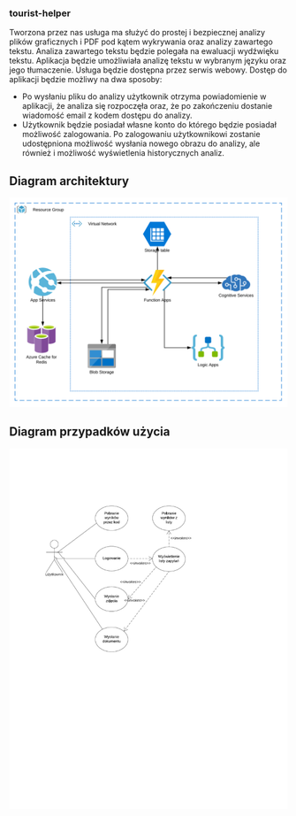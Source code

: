 ### tourist-helper
Tworzona przez nas usługa ma służyć do prostej i bezpiecznej analizy plików graficznych i PDF pod kątem wykrywania oraz analizy zawartego tekstu. Analiza zawartego tekstu będzie polegała na ewaluacji wydźwięku tekstu. Aplikacja będzie umożliwiała analizę tekstu w wybranym języku oraz jego tłumaczenie. Usługa będzie dostępna przez serwis webowy. Dostęp do aplikacji będzie możliwy na dwa sposoby:

- Po wysłaniu pliku do analizy użytkownik otrzyma powiadomienie w aplikacji, że analiza się rozpoczęła oraz, że po zakończeniu dostanie wiadomość email z kodem dostępu do analizy.
- Użytkownik będzie posiadał własne konto do którego będzie posiadał możliwość zalogowania. Po zalogowaniu użytkownikowi zostanie udostępniona możliwość wysłania nowego obrazu do analizy, ale również i możliwość wyświetlenia historycznych analiz.

## Diagram architektury
![picture](https://github.com/matsmolinski/tourist-helper/blob/main/architecture_diagram.svg)

## Diagram przypadków użycia
![picture](https://github.com/matsmolinski/tourist-helper/blob/main/Use%20case%20diagram.png)
